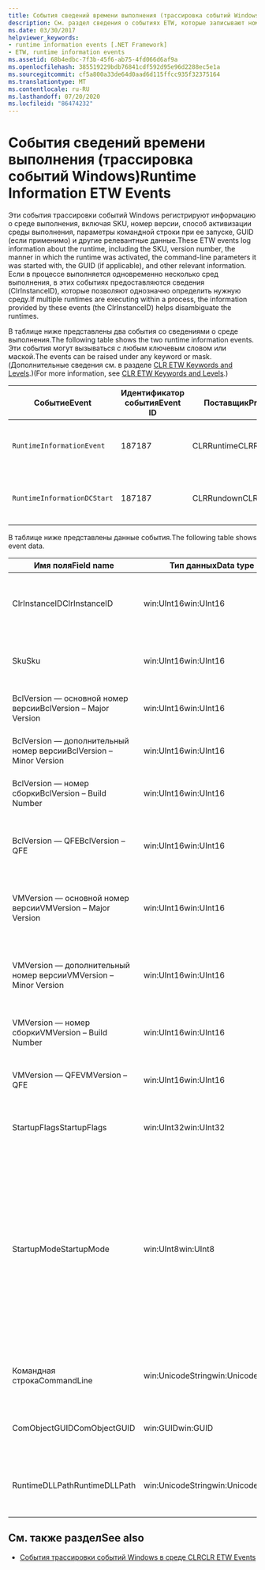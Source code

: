 ```yaml
---
title: События сведений времени выполнения (трассировка событий Windows)
description: См. раздел сведения о событиях ETW, которые записывают номера SKU, номер версии, как была активирована среда выполнения (включая параметры командной строки), идентификатор GUID и многое другое.
ms.date: 03/30/2017
helpviewer_keywords:
- runtime information events [.NET Framework]
- ETW, runtime information events
ms.assetid: 68b4edbc-7f3b-45f6-ab75-4fd066d6af9a
ms.openlocfilehash: 385519229bdb76841cdf592d95e96d2288ec5e1a
ms.sourcegitcommit: cf5a800a33de64d0aad6d115ffcc935f32375164
ms.translationtype: MT
ms.contentlocale: ru-RU
ms.lasthandoff: 07/20/2020
ms.locfileid: "86474232"
---
```

# <a name="runtime-information-etw-events"></a><span data-ttu-id="a056b-103">События сведений времени выполнения (трассировка событий Windows)</span><span class="sxs-lookup"><span data-stu-id="a056b-103">Runtime Information ETW Events</span></span>
<span data-ttu-id="a056b-104">Эти события трассировки событий Windows регистрируют информацию о среде выполнения, включая SKU, номер версии, способ активизации среды выполнения, параметры командной строки при ее запуске, GUID (если применимо) и другие релевантные данные.</span><span class="sxs-lookup"><span data-stu-id="a056b-104">These ETW events log information about the runtime, including the SKU, version number, the manner in which the runtime was activated, the command-line parameters it was started with, the GUID (if applicable), and other relevant information.</span></span> <span data-ttu-id="a056b-105">Если в процессе выполняется одновременно несколько сред выполнения, в этих событиях предоставляются сведения (ClrInstanceID), которые позволяют однозначно определить нужную среду.</span><span class="sxs-lookup"><span data-stu-id="a056b-105">If multiple runtimes are executing within a process, the information provided by these events (the ClrInstanceID) helps disambiguate the runtimes.</span></span>  
  
 <span data-ttu-id="a056b-106">В таблице ниже представлены два события со сведениями о среде выполнения.</span><span class="sxs-lookup"><span data-stu-id="a056b-106">The following table shows the two runtime information events.</span></span> <span data-ttu-id="a056b-107">Эти события могут вызываться с любым ключевым словом или маской.</span><span class="sxs-lookup"><span data-stu-id="a056b-107">The events can be raised under any keyword or mask.</span></span> <span data-ttu-id="a056b-108">(Дополнительные сведения см. в разделе [CLR ETW Keywords and Levels](clr-etw-keywords-and-levels.md).)</span><span class="sxs-lookup"><span data-stu-id="a056b-108">(For more information, see [CLR ETW Keywords and Levels](clr-etw-keywords-and-levels.md).)</span></span>  
  
|<span data-ttu-id="a056b-109">Событие</span><span class="sxs-lookup"><span data-stu-id="a056b-109">Event</span></span>|<span data-ttu-id="a056b-110">Идентификатор события</span><span class="sxs-lookup"><span data-stu-id="a056b-110">Event ID</span></span>|<span data-ttu-id="a056b-111">Поставщик</span><span class="sxs-lookup"><span data-stu-id="a056b-111">Provider</span></span>|<span data-ttu-id="a056b-112">Описание</span><span class="sxs-lookup"><span data-stu-id="a056b-112">Description</span></span>|  
|-----------|--------------|--------------|-----------------|  
|`RuntimeInformationEvent`|<span data-ttu-id="a056b-113">187</span><span class="sxs-lookup"><span data-stu-id="a056b-113">187</span></span>|<span data-ttu-id="a056b-114">CLRRuntime</span><span class="sxs-lookup"><span data-stu-id="a056b-114">CLRRuntime</span></span>|<span data-ttu-id="a056b-115">Вызывается при загрузке среды выполнения.</span><span class="sxs-lookup"><span data-stu-id="a056b-115">Raised when a runtime is loaded.</span></span>|  
|`RuntimeInformationDCStart`|<span data-ttu-id="a056b-116">187</span><span class="sxs-lookup"><span data-stu-id="a056b-116">187</span></span>|<span data-ttu-id="a056b-117">CLRRundown</span><span class="sxs-lookup"><span data-stu-id="a056b-117">CLRRundown</span></span>|<span data-ttu-id="a056b-118">Перечисляет загруженные среды выполнения.</span><span class="sxs-lookup"><span data-stu-id="a056b-118">Enumerates the runtimes that are loaded.</span></span>|  
  
 <span data-ttu-id="a056b-119">В таблице ниже представлены данные события.</span><span class="sxs-lookup"><span data-stu-id="a056b-119">The following table shows event data.</span></span>  
  
|<span data-ttu-id="a056b-120">Имя поля</span><span class="sxs-lookup"><span data-stu-id="a056b-120">Field name</span></span>|<span data-ttu-id="a056b-121">Тип данных</span><span class="sxs-lookup"><span data-stu-id="a056b-121">Data type</span></span>|<span data-ttu-id="a056b-122">Описание</span><span class="sxs-lookup"><span data-stu-id="a056b-122">Description</span></span>|  
|----------------|---------------|-----------------|  
|<span data-ttu-id="a056b-123">ClrInstanceID</span><span class="sxs-lookup"><span data-stu-id="a056b-123">ClrInstanceID</span></span>|<span data-ttu-id="a056b-124">win:UInt16</span><span class="sxs-lookup"><span data-stu-id="a056b-124">win:UInt16</span></span>|<span data-ttu-id="a056b-125">Уникальный идентификатор экземпляра CLR или CoreCLR.</span><span class="sxs-lookup"><span data-stu-id="a056b-125">Unique ID for the instance of CLR or CoreCLR.</span></span>|  
|<span data-ttu-id="a056b-126">Sku</span><span class="sxs-lookup"><span data-stu-id="a056b-126">Sku</span></span>|<span data-ttu-id="a056b-127">win:UInt16</span><span class="sxs-lookup"><span data-stu-id="a056b-127">win:UInt16</span></span>|<span data-ttu-id="a056b-128">1 — Desktop CLR.</span><span class="sxs-lookup"><span data-stu-id="a056b-128">1 – Desktop CLR.</span></span><br /><br /> <span data-ttu-id="a056b-129">2 — CoreCLR.</span><span class="sxs-lookup"><span data-stu-id="a056b-129">2 – CoreCLR.</span></span>|  
|<span data-ttu-id="a056b-130">BclVersion — основной номер версии</span><span class="sxs-lookup"><span data-stu-id="a056b-130">BclVersion – Major Version</span></span>|<span data-ttu-id="a056b-131">win:UInt16</span><span class="sxs-lookup"><span data-stu-id="a056b-131">win:UInt16</span></span>|<span data-ttu-id="a056b-132">Основной номер версии библиотеки mscorlib.dll.</span><span class="sxs-lookup"><span data-stu-id="a056b-132">Major version of mscorlib.dll.</span></span>|  
|<span data-ttu-id="a056b-133">BclVersion — дополнительный номер версии</span><span class="sxs-lookup"><span data-stu-id="a056b-133">BclVersion – Minor Version</span></span>|<span data-ttu-id="a056b-134">win:UInt16</span><span class="sxs-lookup"><span data-stu-id="a056b-134">win:UInt16</span></span>|<span data-ttu-id="a056b-135">Дополнительный номер версии библиотеки mscorlib.dll.</span><span class="sxs-lookup"><span data-stu-id="a056b-135">Minor version number of mscorlib.dll.</span></span>|  
|<span data-ttu-id="a056b-136">BclVersion — номер сборки</span><span class="sxs-lookup"><span data-stu-id="a056b-136">BclVersion – Build Number</span></span>|<span data-ttu-id="a056b-137">win:UInt16</span><span class="sxs-lookup"><span data-stu-id="a056b-137">win:UInt16</span></span>|<span data-ttu-id="a056b-138">Номер сборки библиотеки mscorlib.dll.</span><span class="sxs-lookup"><span data-stu-id="a056b-138">Build number of mscorlib.dll.</span></span>|  
|<span data-ttu-id="a056b-139">BclVersion — QFE</span><span class="sxs-lookup"><span data-stu-id="a056b-139">BclVersion – QFE</span></span>|<span data-ttu-id="a056b-140">win:UInt16</span><span class="sxs-lookup"><span data-stu-id="a056b-140">win:UInt16</span></span>|<span data-ttu-id="a056b-141">Номер версии исправления библиотеки mscorlib.dll.</span><span class="sxs-lookup"><span data-stu-id="a056b-141">Hotfix version number of mscorlib.dll.</span></span>|  
|<span data-ttu-id="a056b-142">VMVersion — основной номер версии</span><span class="sxs-lookup"><span data-stu-id="a056b-142">VMVersion – Major Version</span></span>|<span data-ttu-id="a056b-143">win:UInt16</span><span class="sxs-lookup"><span data-stu-id="a056b-143">win:UInt16</span></span>|<span data-ttu-id="a056b-144">Версия clr.dll или coreclr.dll в зависимости от номера SKU.</span><span class="sxs-lookup"><span data-stu-id="a056b-144">Version of clr.dll or coreclr.dll, depending on SKU.</span></span>|  
|<span data-ttu-id="a056b-145">VMVersion — дополнительный номер версии</span><span class="sxs-lookup"><span data-stu-id="a056b-145">VMVersion – Minor Version</span></span>|<span data-ttu-id="a056b-146">win:UInt16</span><span class="sxs-lookup"><span data-stu-id="a056b-146">win:UInt16</span></span>|<span data-ttu-id="a056b-147">Дополнительный номер версии clr.dll или coreclr.dll в зависимости от номера SKU.</span><span class="sxs-lookup"><span data-stu-id="a056b-147">Minor version of clr.dll or coreclr.dll, depending on SKU.</span></span>|  
|<span data-ttu-id="a056b-148">VMVersion — номер сборки</span><span class="sxs-lookup"><span data-stu-id="a056b-148">VMVersion – Build Number</span></span>|<span data-ttu-id="a056b-149">win:UInt16</span><span class="sxs-lookup"><span data-stu-id="a056b-149">win:UInt16</span></span>|<span data-ttu-id="a056b-150">Номер сборки библиотеки clr.dll или coreclr.dll.</span><span class="sxs-lookup"><span data-stu-id="a056b-150">Build number of clr.dll or coreclr.dll.</span></span>|  
|<span data-ttu-id="a056b-151">VMVersion — QFE</span><span class="sxs-lookup"><span data-stu-id="a056b-151">VMVersion – QFE</span></span>|<span data-ttu-id="a056b-152">win:UInt16</span><span class="sxs-lookup"><span data-stu-id="a056b-152">win:UInt16</span></span>|<span data-ttu-id="a056b-153">Номер исправления библиотеки clr.dll или coreclr.dll.</span><span class="sxs-lookup"><span data-stu-id="a056b-153">Hotfix version number of clr.dll or coreclr.dll.</span></span>|  
|<span data-ttu-id="a056b-154">StartupFlags</span><span class="sxs-lookup"><span data-stu-id="a056b-154">StartupFlags</span></span>|<span data-ttu-id="a056b-155">win:UInt32</span><span class="sxs-lookup"><span data-stu-id="a056b-155">win:UInt32</span></span>|<span data-ttu-id="a056b-156">Флаги загрузки, определенные в mscoree.h.</span><span class="sxs-lookup"><span data-stu-id="a056b-156">Startup flags defined in mscoree.h.</span></span>|  
|<span data-ttu-id="a056b-157">StartupMode</span><span class="sxs-lookup"><span data-stu-id="a056b-157">StartupMode</span></span>|<span data-ttu-id="a056b-158">win:UInt8</span><span class="sxs-lookup"><span data-stu-id="a056b-158">win:UInt8</span></span>|<span data-ttu-id="a056b-159">0x01 — управляемый исполняемый файл.</span><span class="sxs-lookup"><span data-stu-id="a056b-159">0x01 - Managed executable.</span></span><br /><br /> <span data-ttu-id="a056b-160">0x02 — размещенная среда CLR.</span><span class="sxs-lookup"><span data-stu-id="a056b-160">0x02 - Hosted CLR.</span></span><br /><br /> <span data-ttu-id="a056b-161">0x04 — управляемая модель взаимодействия C++.</span><span class="sxs-lookup"><span data-stu-id="a056b-161">0x04 - C++ managed interop.</span></span><br /><br /> <span data-ttu-id="a056b-162">0x08 — активация COM.</span><span class="sxs-lookup"><span data-stu-id="a056b-162">0x08 - COM-activated.</span></span><br /><br /> <span data-ttu-id="a056b-163">0x10 — другое.</span><span class="sxs-lookup"><span data-stu-id="a056b-163">0x10 - Other.</span></span>|  
|<span data-ttu-id="a056b-164">Командная строка</span><span class="sxs-lookup"><span data-stu-id="a056b-164">CommandLine</span></span>|<span data-ttu-id="a056b-165">win:UnicodeString</span><span class="sxs-lookup"><span data-stu-id="a056b-165">win:UnicodeString</span></span>|<span data-ttu-id="a056b-166">Отличное от NULL значение только для StartupMode=0x01.</span><span class="sxs-lookup"><span data-stu-id="a056b-166">Non-null only if StartupMode=0x01.</span></span>|  
|<span data-ttu-id="a056b-167">ComObjectGUID</span><span class="sxs-lookup"><span data-stu-id="a056b-167">ComObjectGUID</span></span>|<span data-ttu-id="a056b-168">win:GUID</span><span class="sxs-lookup"><span data-stu-id="a056b-168">win:GUID</span></span>|<span data-ttu-id="a056b-169">Отличное от NULL значение только для StartupMode=0x08.</span><span class="sxs-lookup"><span data-stu-id="a056b-169">Non-null only if StartupMode=0x08.</span></span>|  
|<span data-ttu-id="a056b-170">RuntimeDLLPath</span><span class="sxs-lookup"><span data-stu-id="a056b-170">RuntimeDLLPath</span></span>|<span data-ttu-id="a056b-171">win:UnicodeString</span><span class="sxs-lookup"><span data-stu-id="a056b-171">win:UnicodeString</span></span>|<span data-ttu-id="a056b-172">Путь к DLL-файлу среды CLR, который был загружен в процесс.</span><span class="sxs-lookup"><span data-stu-id="a056b-172">Path to the CLR .dll file that was loaded into the process.</span></span>|  
  
## <a name="see-also"></a><span data-ttu-id="a056b-173">См. также раздел</span><span class="sxs-lookup"><span data-stu-id="a056b-173">See also</span></span>

- [<span data-ttu-id="a056b-174">События трассировки событий Windows в среде CLR</span><span class="sxs-lookup"><span data-stu-id="a056b-174">CLR ETW Events</span></span>](clr-etw-events.md)
